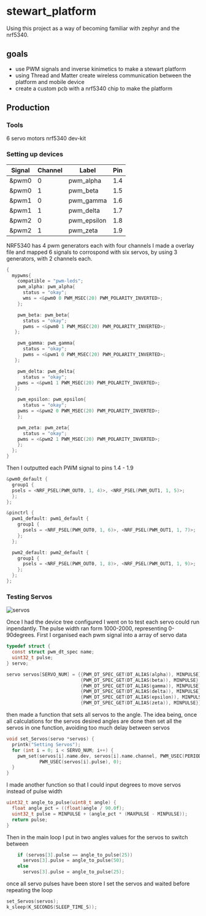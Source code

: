 # stewart_platform

Using this project as a way of becoming familiar with zephyr and the nrf5340.

## goals

- use PWM signals and inverse kinimetics to make a stewart platform
- using Thread and Matter create wireless communication between the platform and mobile device
- create a custom pcb with a nrf5340 chip to make the platform

## Production

### Tools

6 servo motors
nrf5340 dev-kit

### Setting up devices

| Signal | Channel | Label       | Pin |
| ------ | ------- | ----------- | --- |
| &pwm0  | 0       | pwm_alpha   | 1.4 |
| &pwm0  | 1       | pwm_beta    | 1.5 |
| &pwm1  | 0       | pwm_gamma   | 1.6 |
| &pwm1  | 1       | pwm_delta   | 1.7 |
| &pwm2  | 0       | pwm_epsilon | 1.8 |
| &pwm2  | 1       | pwm_zeta    | 1.9 |

NRF5340 has 4 pwm generators each with four channels I made a overlay file and mapped 6 signals to corrospond with six servos, by using 3 generators, with 2 channels each.

```c
{
  mypwms{
    compatible = "pwm-leds";
    pwm_alpha: pwm_alpha{
      status = "okay";
      wms = <&pwm0 0 PWM_MSEC(20) PWM_POLARITY_INVERTED>;
    };

    pwm_beta: pwm_beta{
      status = "okay";
      pwms = <&pwm0 1 PWM_MSEC(20) PWM_POLARITY_INVERTED>;
   };

    pwm_gamma: pwm_gamma{
      status = "okay";
      pwms = <&pwm1 0 PWM_MSEC(20) PWM_POLARITY_INVERTED>;
   };

    pwm_delta: pwm_delta{
      status = "okay";
    pwms = <&pwm1 1 PWM_MSEC(20) PWM_POLARITY_INVERTED>;
   };

    pwm_epsilon: pwm_epsilon{
      status = "okay";
    pwms = <&pwm2 0 PWM_MSEC(20) PWM_POLARITY_INVERTED>;
    };

    pwm_zeta: pwm_zeta{
      status = "okay";
    pwms = <&pwm2 1 PWM_MSEC(20) PWM_POLARITY_INVERTED>;
    };
  };
}
```

Then I outputted each PWM signal to pins 1.4 - 1.9

```c
&pwm0_default {
  group1 {
  psels = <NRF_PSEL(PWM_OUT0, 1, 4)>, <NRF_PSEL(PWM_OUT1, 1, 5)>;
  };
};

&pinctrl {
  pwm1_default: pwm1_default {
    group1 {
      psels = <NRF_PSEL(PWM_OUT0, 1, 6)>, <NRF_PSEL(PWM_OUT1, 1, 7)>;
    };
  };

  pwm2_default: pwm2_default {
    group1 {
      psels = <NRF_PSEL(PWM_OUT0, 1, 8)>, <NRF_PSEL(PWM_OUT1, 1, 9)>;
    };
  };
};

```

### Testing Servos

![servos](documentation/servo_01.gif)

Once I had the device tree configured I went on to test each servo could run inpendantly.
The pulse width ran form 1000-2000, representing 0-90degrees.
First I organised each pwm signal into a array of servo data

```c
typedef struct {
  const struct pwm_dt_spec name;
  uint32_t pulse;
} servo;

servo servos[SERVO_NUM] = {{PWM_DT_SPEC_GET(DT_ALIAS(alpha)), MINPULSE},
                           {PWM_DT_SPEC_GET(DT_ALIAS(beta)), MINPULSE},
                           {PWM_DT_SPEC_GET(DT_ALIAS(gamma)), MINPULSE},
                           {PWM_DT_SPEC_GET(DT_ALIAS(delta)), MINPULSE},
                           {PWM_DT_SPEC_GET(DT_ALIAS(epsilon)), MINPULSE},
                           {PWM_DT_SPEC_GET(DT_ALIAS(zeta)), MINPULSE}};
```

then made a function that sets all servos to the angle. The idea being, once all calculations for the servos desired angles are done then set all the servos in one function, avoiding too much delay between servos

```c
void set_Servos(servo *servos) {
  printk("Setting Servos");
  for (int i = 0; i < SERVO_NUM; i++) {
    pwm_set(servos[i].name.dev, servos[i].name.channel, PWM_USEC(PERIOD),
            PWM_USEC(servos[i].pulse), 0);
  }
}
```

I made another function so that I could input degrees to move servos instead of pulse width

```c
uint32_t angle_to_pulse(uint8_t angle) {
  float angle_pct = ((float)angle / 90.0f);
  uint32_t pulse = MINPULSE + (angle_pct * (MAXPULSE - MINPULSE));
  return pulse;
}
```

Then in the main loop I put in two angles values for the servos to switch between

```c
    if (servos[3].pulse == angle_to_pulse(25))
      servos[3].pulse = angle_to_pulse(50);
    else
      servos[3].pulse = angle_to_pulse(25);
```

once all servo pulses have been store I set the servos and waited before repeating the loop

```c
set_Servos(servos);
k_sleep(K_SECONDS(SLEEP_TIME_S));
```
